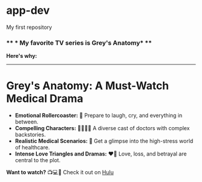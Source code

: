 # app-dev
My first repository

### ** * My favorite TV series is Grey's Anatomy* **

**Here's why:**

---

# Grey's Anatomy: A Must-Watch Medical Drama

* **Emotional Rollercoaster:** :roller_coaster: Prepare to laugh, cry, and everything in between.
* **Compelling Characters:** :man_health_worker::woman_health_worker: A diverse cast of doctors with complex backstories.
* **Realistic Medical Scenarios:** :hospital: Get a glimpse into the high-stress world of healthcare.
* **Intense Love Triangles and Dramas:** :heart_on_fire: Love, loss, and betrayal are central to the plot.

**Want to watch?** :tv::computer::iphone: Check it out on [Hulu](https://www.hulu.com/series/greys-anatomy-bfd6ba83-5fff-46f8-abae-76f1796c1c8e?dl)
